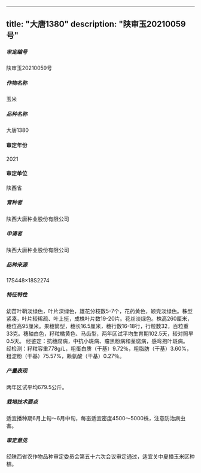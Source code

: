 
---
title: "大唐1380"
description: "陕审玉20210059号"
---
##### 审定编号 
陕审玉20210059号

##### 作物名称
玉米

##### 品种名称
大唐1380

#### 审定年份
2021	

#### 审定单位
陕西省

##### 育种者
陕西大唐种业股份有限公司

##### 申请者
陕西大唐种业股份有限公司

##### 品种来源
17S448×18S2274

##### 特征特性
幼苗叶鞘淡绿色，叶片深绿色，雄花分枝数5-7个，花药黄色，颖壳淡绿色。株型紧凑，叶片较稀疏、叶上挺，成株叶片数19-20片。花丝淡绿色。株高260厘米，穗位高95厘米。果穗筒型，穗长16.5厘米，穗行数16-18行，行粒数32，百粒重33克。穗轴白色，籽粒橘黄色、马齿型，两年区试平均生育期102.5天，较对照早0.5天。
经鉴定：抗穗腐病，中抗小斑病、瘤黑粉病和茎腐病，感弯孢叶斑病。
经检测：籽粒容重778g/L，粗蛋白质（干基）9.72％，粗脂肪（干基）3.60%，粗淀粉（干基）75.57%，赖氨酸（干基）0.27％。

##### 产量表现
两年区试平均679.5公斤。

##### 栽培技术要点
适宜播种期6月上旬～6月中旬，每亩适宜密度4500～5000株，注意防治病虫害。

##### 审定意见
经陕西省农作物品种审定委员会第五十六次会议审定通过，适宜关中夏播玉米区种植。


